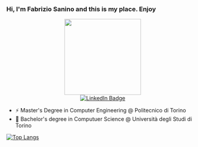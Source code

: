 ### Hi, I'm Fabrizio Sanino and this is my place. Enjoy

<div id="header" align="center">
  <img src="https://media.giphy.com/media/qgQUggAC3Pfv687qPC/giphy.gif" width="200"/>
</div>

<div id="badges" align="center">
  <a href="https://www.linkedin.com/in/fabrizio-sanino-334307143/">
    <img src="https://img.shields.io/badge/LinkedIn-blue?style=for-the-badge&logo=linkedin&logoColor=white" alt="LinkedIn Badge"/>
  </a>
</div>

<div id="viewsCounter" align="center">
  <img src="https://komarev.com/ghpvc/?username=fabriziosanino&style=flat-square&color=blue" alt=""/>
</div>


- ⚡ Master's Degree in Computer Engineering @ Politecnico di Torino
- 🌱 Bachelor's degree in Computuer Science @ Università degli Studi di Torino

[![Top Langs](https://github-readme-stats.vercel.app/api/top-langs/?username=fabriziosanino&layout=compact)](https://github.com/anuraghazra/github-readme-stats)



